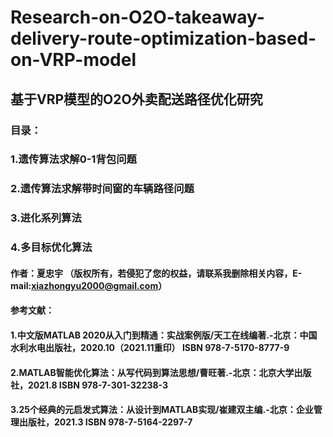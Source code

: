 # Research-on-O2O-takeaway-delivery-route-optimization-based-on-VRP-model
## 基于VRP模型的O2O外卖配送路径优化研究
### 目录：
### 1.遗传算法求解0-1背包问题
### 2.遗传算法求解带时间窗的车辆路径问题
### 3.进化系列算法
### 4.多目标优化算法
#### 作者：夏忠宇 （版权所有，若侵犯了您的权益，请联系我删除相关内容，E-mail:xiazhongyu2000@gmail.com）
#### 参考文献：
#### 1.中文版MATLAB 2020从入门到精通：实战案例版/天工在线编著.-北京：中国水利水电出版社，2020.10（2021.11重印） ISBN 978-7-5170-8777-9
#### 2.MATLAB智能优化算法：从写代码到算法思想/曹旺著.-北京：北京大学出版社，2021.8 ISBN 978-7-301-32238-3
#### 3.25个经典的元启发式算法：从设计到MATLAB实现/崔建双主编.-北京：企业管理出版社，2021.3 ISBN 978-7-5164-2297-7
